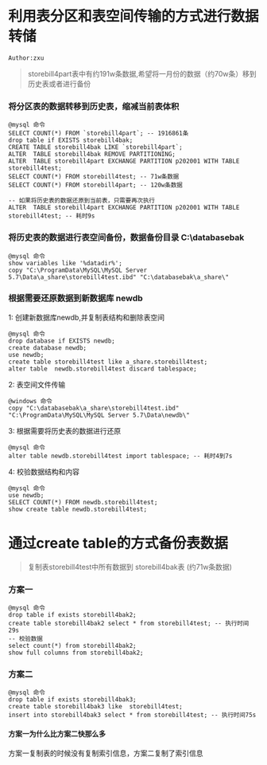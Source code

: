 # 利用表分区和表空间传输的方式进行数据转储
`Author:zxu`  
> storebill4part表中有约191w条数据,希望将一月份的数据（约70w条）移到历史表或者进行备份

### 将分区表的数据转移到历史表，缩减当前表体积
```
@mysql 命令
SELECT COUNT(*) FROM `storebill4part`; -- 1916861条
drop table if EXISTS storebill4bak;
CREATE TABLE storebill4bak LIKE `storebill4part`;
ALTER  TABLE storebill4bak REMOVE PARTITIONING;
ALTER  TABLE storebill4part EXCHANGE PARTITION p202001 WITH TABLE storebill4test;
SELECT COUNT(*) FROM storebill4test; -- 71w条数据
SELECT COUNT(*) FROM storebill4part; -- 120w条数据

-- 如果将历史表的数据还原到当前表，只需要再次执行
ALTER  TABLE storebill4part EXCHANGE PARTITION p202001 WITH TABLE storebill4test; -- 耗时9s
```
### 将历史表的数据进行表空间备份，数据备份目录 C:\databasebak
```
@mysql 命令
show variables like '%datadir%';
copy "C:\ProgramData\MySQL\MySQL Server 5.7\Data\a_share\storebill4test.ibd" "C:\databasebak\a_share\"
```
### 根据需要还原数据到新数据库 newdb
1: 创建新数据库newdb,并复制表结构和删除表空间
```
@mysql 命令
drop database if EXISTS newdb;
create database newdb; 
use newdb;
create table storebill4test like a_share.storebill4test;
alter table  newdb.storebill4test discard tablespace;
```
2: 表空间文件传输
```
@windows 命令
copy "C:\databasebak\a_share\storebill4test.ibd" "C:\ProgramData\MySQL\MySQL Server 5.7\Data\newdb\"
```
3: 根据需要将历史表的数据进行还原
```
@mysql 命令
alter table newdb.storebill4test import tablespace; -- 耗时4到7s
```
4: 校验数据结构和内容
```
@mysql 命令
use newdb;
SELECT COUNT(*) FROM newdb.storebill4test;
show create table newdb.storebill4test;
```

# 通过create table的方式备份表数据
> 复制表storebill4test中所有数据到 storebill4bak表 (约71w条数据)  

### 方案一
```
@mysql 命令
drop table if exists storebill4bak2;
create table storebill4bak2 select * from storebill4test; -- 执行时间29s
-- 校验数据
select count(*) from storebill4bak2;
show full columns from storebill4bak2;
```

### 方案二
```
@mysql 命令
drop table if exists storebill4bak3;
create table storebill4bak3 like  storebill4test;
insert into storebill4bak3 select * from storebill4test; -- 执行时间75s
```

#### 方案一为什么比方案二快那么多
方案一复制表的时候没有复制索引信息，方案二复制了索引信息





